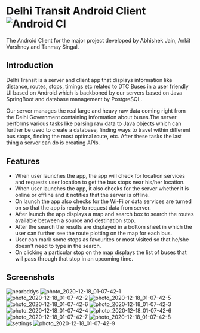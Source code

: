 # Delhi Transit Android Client ![Android CI](https://github.com/delhitransit/delhitransit-android/workflows/Android%20CI/badge.svg)

The Android Client for the major project developed by Abhishek Jain, Ankit Varshney and Tanmay Singal.

## Introduction
Delhi Transit is a server and client app that displays information like distance, routes, stops,
timings etc related to DTC Buses in a user friendly UI based on Android which is backboned by
our servers based on Java SpringBoot and database management by PostgreSQL.

Our server manages the real large and heavy raw data coming right from the Delhi Government
containing information about buses.The server performs various tasks like parsing raw data to
Java objects which can further be used to create a database, finding ways to travel within different
bus stops, finding the most optimal route, etc. After these tasks the last thing a server can do is
creating APIs.

## Features
- When user launches the app, the app will check for location services and requests user location to get the bus stops near his/her location.
- When user launches the app, it also checks for the server whether it is online or offline and it notifies that the server is offline.
- On launch the app also checks for the Wi-Fi or data services are turned on so that the app is ready to request data from server.
- After launch the app displays a map and search box to search the routes available between a source and destination stop.
- After the search the results are displayed in a bottom sheet in which the user can further see the route plotting on the map for each bus.
- User can mark some stops as favourites or most visited so that he/she doesn't need to type in the search.
- On clicking a particular stop on the map displays the list of buses that will pass through that stop in an upcoming time.

## Screenshots

![nearbddys](https://user-images.githubusercontent.com/31047659/102539313-8515af00-40d3-11eb-9831-3e9dd909ba24.jpg)
![photo_2020-12-18_01-07-42-1](https://user-images.githubusercontent.com/31047659/102537303-c9ec1680-40d0-11eb-893a-8b1602bc66de.jpg)
![photo_2020-12-18_01-07-42-2](https://user-images.githubusercontent.com/31047659/102537307-ca84ad00-40d0-11eb-8a48-98e64e157884.jpg)
![photo_2020-12-18_01-07-42-5](https://user-images.githubusercontent.com/31047659/102537322-cf496100-40d0-11eb-864f-30735c6beba8.jpg)
![photo_2020-12-18_01-07-42-6](https://user-images.githubusercontent.com/31047659/102537327-cfe1f780-40d0-11eb-9241-6ea150784756.jpg)
![photo_2020-12-18_01-07-42-3](https://user-images.githubusercontent.com/31047659/102537966-af666d00-40d1-11eb-9df3-8345fc51822f.jpg)
![photo_2020-12-18_01-07-42-4](https://user-images.githubusercontent.com/31047659/102537973-b1303080-40d1-11eb-8aca-254cbaedb4a2.jpg)
![photo_2020-12-18_01-07-42-6](https://user-images.githubusercontent.com/31047659/102537983-b2615d80-40d1-11eb-8844-78a0c853f7e1.jpg)
![photo_2020-12-18_01-07-42-7](https://user-images.githubusercontent.com/31047659/102537992-b4c3b780-40d1-11eb-934c-9c328b231063.jpg)
![photo_2020-12-18_01-07-42-8](https://user-images.githubusercontent.com/31047659/102537995-b5f4e480-40d1-11eb-88d1-4009503b6dce.jpg)
![settings](https://user-images.githubusercontent.com/31047659/102538441-47fced00-40d2-11eb-8d86-ec58fb7d6430.jpg)
![photo_2020-12-18_01-07-42-9](https://user-images.githubusercontent.com/31047659/102538000-b7bea800-40d1-11eb-9d11-c94447399c8c.jpg)
